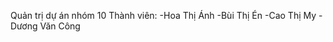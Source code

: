 Quản trị dự án nhóm 10
Thành viên:
-Hoa Thị Ánh
-Bùi Thị Én
-Cao Thị My
-Dương Văn Công										
